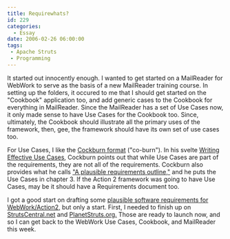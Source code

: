 ```yaml
---
title: Requirewhats?
id: 229
categories:
  - Essay
date: 2006-02-26 06:00:00
tags:
 - Apache Struts
 - Programming
---
```


It started out innocently enough. I wanted to get started on a MailReader for WebWork to serve as the basis of a new MailReader training course. In setting up the folders, it occured to me that I should get started on the "Cookbook" application too, and add generic cases to the Cookbook for everything in MailReader. Since the MailReader has a set of Use Cases now, it only made sense to have Use Cases for the Cookbook too. Since, ultimately, the Cookbook should illustrate all the primary uses of the framework, then, gee, the framework should have its own set of use cases too.

For Use Cases, I like the [Cockburn format](http://strutsuniversity.org/Use+Cases) ("co-burn"). In his svelte [Writing Effective Use Cases](http://www.amazon.com/exec/obidos/tg/detail/-/0201702258/apachesoftwar-20/), Cockburn points out that while Use Cases are part of the requirements, they are not all of the requirements. Cockburn also provides what he calls ["A plausible requirements outline,"](http://strutsuniversity.org/Requirements) and he puts the Use Cases in chapter 3\. If the Action 2 framework was going to have Use Cases, may be it should have a Requirements document too.

I got a good start on drafting some [plausible software requirements for WebWork/Action2,](http://strutsuniversity.org/Action2+Requirements) but only a start. First, I needed to finish up on [StrutsCentral.net](http://www.strutscentral.net/) and [PlanetStruts.org.](http://www.planetstruts.org/roller/) Those are ready to launch now, and so I can get back to the WebWork Use Cases, Cookbook, and MailReader this week.